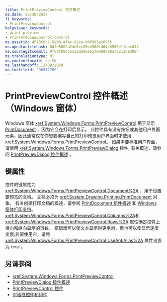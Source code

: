 ```yaml
---
title: PrintPreviewControl 控件概述
ms.date: 03/30/2017
f1_keywords:
- PrintPreviewControl
helpviewer_keywords:
- print preview
- PrintPreviewControl control
ms.assetid: 4513c6c7-5e9b-4f4c-82ca-00f993a26955
ms.openlocfilehash: 8dfe5802a24d5ec85ed908fd04c5550e1fbec012
ms.sourcegitcommit: 9f6df084c53a3da0ea657ed0d708a72213683084
ms.translationtype: MT
ms.contentlocale: zh-CN
ms.lasthandoff: 12/09/2020
ms.locfileid: "96972789"
---
```

# <a name="printpreviewcontrol-control-overview-windows-forms"></a>PrintPreviewControl 控件概述（Windows 窗体）
Windows 窗体 <xref:System.Windows.Forms.PrintPreviewControl> 用于显示 [PrintDocument](printdocument-component-windows-forms.md) ，因为它会在打印后显示。 此控件具有没有按钮或其他用户界面元素，因此通常仅在你想要编写自己的打印预览用户界面时才使用 <xref:System.Windows.Forms.PrintPreviewControl>。 如果需要标准用户界面，请使用 <xref:System.Windows.Forms.PrintPreviewDialog> 控件; 有关概述，请参阅 [PrintPreviewDialog 控件概述](printpreviewdialog-control-overview-windows-forms.md) 。  
  
## <a name="key-properties"></a>键属性  
 控件的键属性为 <xref:System.Windows.Forms.PrintPreviewControl.Document%2A> ，用于设置要预览的文档。 文档必须为 <xref:System.Drawing.Printing.PrintDocument> 对象。 有关创建打印文档的概述，请参阅 [PrintDocument 组件概述](printdocument-component-overview-windows-forms.md) 和 [Windows 窗体打印支持](../advanced/windows-forms-print-support.md)。 <xref:System.Windows.Forms.PrintPreviewControl.Columns%2A>和 <xref:System.Windows.Forms.PrintPreviewControl.Rows%2A> 属性确定控件上横向和纵向显示的页数。 抗锯齿可以使文本显示得更平滑，但也可以使显示速度变慢;若要使用它，请将 <xref:System.Windows.Forms.PrintPreviewControl.UseAntiAlias%2A> 属性设置为 `true` 。  
  
## <a name="see-also"></a>另请参阅

- <xref:System.Windows.Forms.PrintPreviewControl>
- [PrintPreviewDialog 控件概述](printpreviewdialog-control-overview-windows-forms.md)
- [PrintPreviewControl 控件](printpreviewcontrol-control-windows-forms.md)
- [对话框控件和组件](dialog-box-controls-and-components-windows-forms.md)
